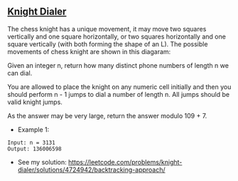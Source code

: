 ## [Knight Dialer](https://leetcode.com/problems/knight-dialer/description/)

The chess knight has a unique movement, it may move two squares vertically and one square horizontally, or two squares horizontally and one square vertically (with both forming the shape of an L). The possible movements of chess knight are shown in this diagaram:

Given an integer n, return how many distinct phone numbers of length n we can dial.

You are allowed to place the knight on any numeric cell initially and then you should perform n - 1 jumps to dial a number of length n. All jumps should be valid knight jumps.

As the answer may be very large, return the answer modulo 109 + 7.



- Example 1:
```
Input: n = 3131
Output: 136006598
```

- See my solution: https://leetcode.com/problems/knight-dialer/solutions/4724942/backtracking-approach/
